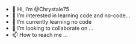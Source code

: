 - 👋 Hi, I’m @Chrystale75
- 👀 I’m interested in learning code and no-code...
- 🌱 I’m currently learning no code
- 💞️ I’m looking to collaborate on ...
- 📫 How to reach me ...

<!---
Chrystale75/Chrystale75 is a ✨ special ✨ repository because its `README.md` (this file) appears on your GitHub profile.
You can click the Preview link to take a look at your changes.
--->
